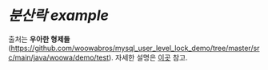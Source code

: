 # *분산락 example*
출처는 **우아한 형제들**(https://github.com/woowabros/mysql_user_level_lock_demo/tree/master/src/main/java/woowa/demo/test).
자세한 설명은 [이곳](https://woowabros.github.io/experience/2019/05/30/mysql-user-level-lock.html) 참고.
